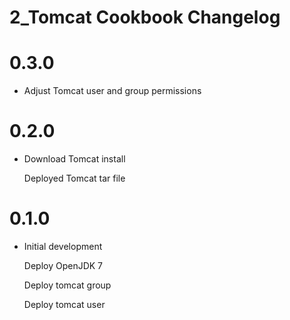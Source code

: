 # 2_Tomcat Cookbook Changelog

# 0.3.0

- Adjust Tomcat user and group permissions



# 0.2.0

- Download Tomcat install

  Deployed Tomcat tar file

# 0.1.0

- Initial development

  Deploy OpenJDK 7

  Deploy tomcat group

  Deploy tomcat user
